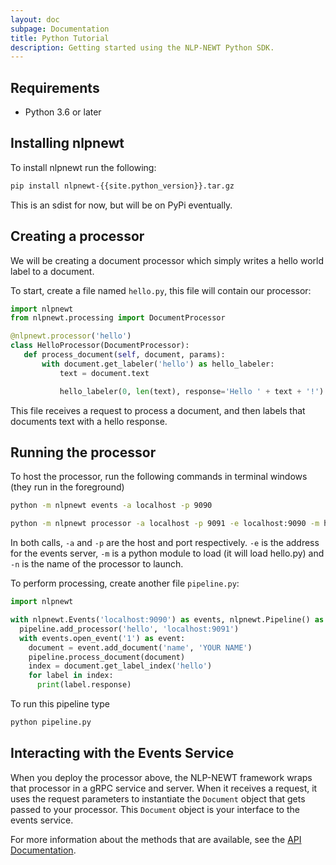 ```yaml
---
layout: doc
subpage: Documentation
title: Python Tutorial
description: Getting started using the NLP-NEWT Python SDK.
---
```


## Requirements


- Python 3.6 or later

## Installing nlpnewt

To install nlpnewt run the following:

```bash
pip install nlpnewt-{{site.python_version}}.tar.gz
```

This is an sdist for now, but will be on PyPi eventually.

## Creating a processor


We will be creating a document processor which simply writes a hello world label to a document.

To start, create a file named ``hello.py``, this file will contain our processor:

```python
import nlpnewt
from nlpnewt.processing import DocumentProcessor

@nlpnewt.processor('hello')
class HelloProcessor(DocumentProcessor):
   def process_document(self, document, params):
       with document.get_labeler('hello') as hello_labeler:
           text = document.text

           hello_labeler(0, len(text), response='Hello ' + text + '!')
```

This file receives a request to process a document, and then labels that documents text with
a hello response.

## Running the processor

To host the processor, run the following commands in terminal windows (they run in the foreground)

```bash
python -m nlpnewt events -a localhost -p 9090

python -m nlpnewt processor -a localhost -p 9091 -e localhost:9090 -m hello -n hello
```

In both calls, ``-a`` and ``-p`` are the host and port respectively. ``-e`` is the address for the
events server, ``-m`` is a python module to load (it will load hello.py) and ``-n`` is the name of
the processor to launch.

To perform processing, create another file ``pipeline.py``:

```python
import nlpnewt

with nlpnewt.Events('localhost:9090') as events, nlpnewt.Pipeline() as pipeline:
  pipeline.add_processor('hello', 'localhost:9091')
  with events.open_event('1') as event:
    document = event.add_document('name', 'YOUR NAME')
    pipeline.process_document(document)
    index = document.get_label_index('hello')
    for label in index:
      print(label.response)
```

To run this pipeline type

```bash
python pipeline.py
```

## Interacting with the Events Service

When you deploy the processor above, the NLP-NEWT framework wraps that processor
in a gRPC service and server. When it receives a request, it uses the request
parameters to instantiate the ``Document`` object that gets passed to your
processor. This ``Document`` object is your interface to the events service.

For more information about the methods that are available, see the
[API Documentation](https://nlpie.github.io/newt-python-api/nlpnewt.html#nlpnewt.events.Document).
